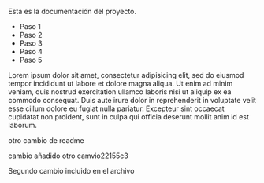 Esta es la documentación del proyecto.

- Paso 1
- Paso 2
- Paso 3
- Paso 4
- Paso 5

Lorem ipsum dolor sit amet, consectetur adipisicing elit, sed do eiusmod
tempor incididunt ut labore et dolore magna aliqua. Ut enim ad minim veniam,
quis nostrud exercitation ullamco laboris nisi ut aliquip ex ea commodo
consequat. Duis aute irure dolor in reprehenderit in voluptate velit esse
cillum dolore eu fugiat nulla pariatur. Excepteur sint occaecat cupidatat non
proident, sunt in culpa qui officia deserunt mollit anim id est laborum.

otro cambio de readme

cambio añadido
otro camvio22155c3

Segundo cambio incluido en el archivo


